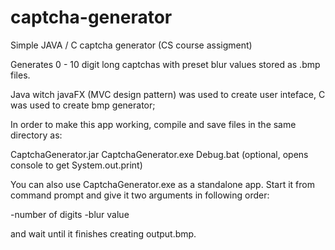 # captcha-generator
Simple JAVA / C captcha generator (CS course assigment)


Generates 0 - 10 digit long captchas with preset blur values stored as .bmp files. 

Java witch javaFX (MVC design pattern) was used to create user inteface, C was used to create bmp generator;

In order to make this app working, compile and save files in the same directory as:

CaptchaGenerator.jar
CaptchaGenerator.exe
Debug.bat (optional, opens console to get System.out.print)

You can also use CaptchaGenerator.exe as a standalone app. Start it from command prompt and give it two arguments in following order:

-number of digits
-blur value

and wait until it finishes creating output.bmp.
